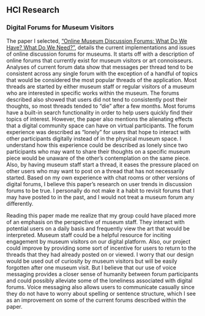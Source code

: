 ## HCI Research
### Digital Forums for Museum Visitors

The paper I selected, [“Online Museum Discussion Forums: What Do We Have? What Do We Need?”](https://s3.amazonaws.com/academia.edu.documents/30902778/mw2003.pdf?AWSAccessKeyId=AKIAIWOWYYGZ2Y53UL3A&Expires=1542332203&Signature=WEsOjqRCqzyKCmwE%2FB71fLnm4Bk%3D&response-content-disposition=inline%3B%20filename%3DOnline_Museum_Discussion_Forums_What_do.pdf), details the current implementations and issues of online discussion forums for museums. It starts off with a description of online forums that currently exist for museum visitors or art connoisseurs. Analyses of current forum data show that messages per thread tend to be consistent across any single forum with the exception of a handful of topics that would be considered the most popular threads of the application. Most threads are started by either museum staff or regular visitors of a museum who are interested in specific works within the museum. The forums described also showed that users did not tend to consistently post their thoughts, so most threads tended to “die” after a few months. Most forums have a built-in search functionality in order to help users quickly find their topics of interest. However, the paper also mentions the alienating effects that a digital community space can have on virtual participants. The forum experience was described as “lonely” for users that hope to interact with other participants digitally instead of in the physical museum space. I understand how this experience could be described as lonely since two participants who may want to share their thoughts on a specific museum piece would be unaware of the other’s contemplation on the same piece. Also, by having museum staff start a thread, it eases the pressure placed on other users who may want to post on a thread that has not necessarily started. Based on my own experience with chat rooms or other versions of digital forums, I believe this paper’s research on user trends in discussion forums to be true. I personally do not make it a habit to revisit forums that I may have posted to in the past, and I would not treat a museum forum any differently. 

Reading this paper made me realize that my group could have placed more of an emphasis on the perspective of museum staff. They interact with potential users on a daily basis and frequently view the art that would be interpreted. Museum staff could be a helpful resource for inciting engagement by museum visitors on our digital platform. Also, our project could improve by providing some sort of incentive for users to return to the threads that they had already posted on or viewed. I worry that our design would be used out of curiosity by museum visitors but will be easily forgotten after one museum visit. But I believe that our use of voice messaging provides a closer sense of humanity between forum participants and could possibly alleviate some of the loneliness associated with digital forums. Voice messaging also allows users to communicate casually since they do not have to worry about spelling or sentence structure, which I see as an improvement on some of the current forums described within the paper. 

